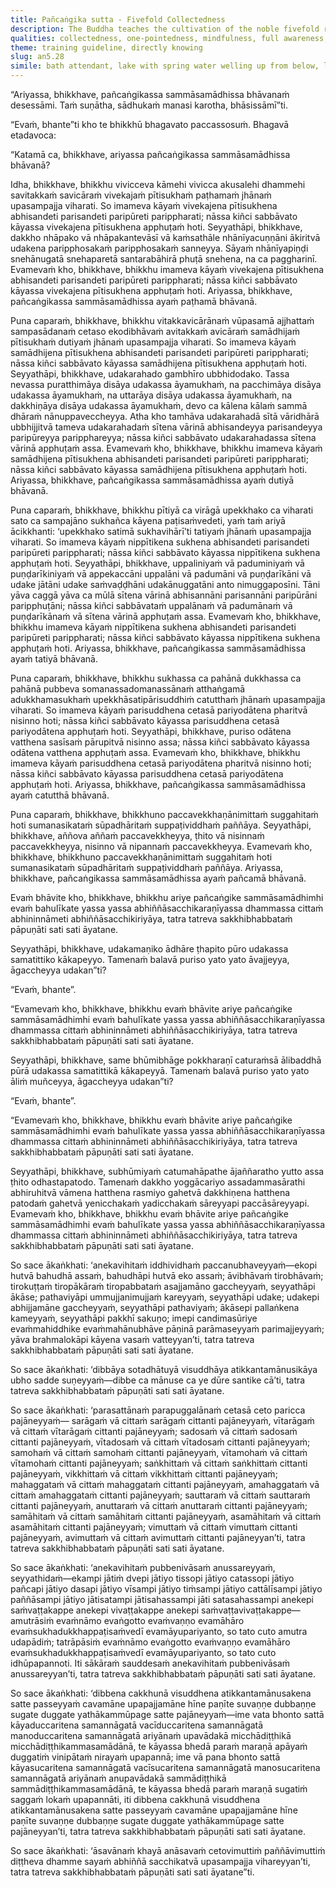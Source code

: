 ```yaml
---
title: Pañcaṅgika sutta - Fivefold Collectedness
description: The Buddha teaches the cultivation of the noble fivefold right collectedness with vivid similes, and shares how one who has cultivated this can realize any phenomenon realizable by direct knowledge.
qualities: collectedness, one-pointedness, mindfulness, full awareness, equanimity, direct knowledge, liberation
theme: training guideline, directly knowing
slug: an5.28
simile: bath attendant, lake with spring water welling up from below, lotus suffused from its tip to its root with cool water, person covered from head to toe with a white cloth, water jar filled to the brim, four-sided pond enclosed by embankments, chariot yoked to thoroughbred horses
---
```


“Ariyassa, bhikkhave, pañcaṅgikassa sammāsamādhissa bhāvanaṁ desessāmi. Taṁ suṇātha, sādhukaṁ manasi karotha, bhāsissāmī”ti.

“Evaṁ, bhante”ti kho te bhikkhū bhagavato paccassosuṁ. Bhagavā etadavoca:

“Katamā ca, bhikkhave, ariyassa pañcaṅgikassa sammāsamādhissa bhāvanā?

Idha, bhikkhave, bhikkhu vivicceva kāmehi vivicca akusalehi dhammehi savitakkaṁ savicāraṁ vivekajaṁ pītisukhaṁ paṭhamaṁ jhānaṁ upasampajja viharati. So imameva kāyaṁ vivekajena pītisukhena abhisandeti parisandeti paripūreti parippharati; nāssa kiñci sabbāvato kāyassa vivekajena pītisukhena apphuṭaṁ hoti. Seyyathāpi, bhikkhave, dakkho nhāpako vā nhāpakantevāsī vā kaṁsathāle nhānīyacuṇṇāni ākiritvā udakena paripphosakaṁ paripphosakaṁ sanneyya. Sāyaṁ nhānīyapiṇḍi snehānugatā snehaparetā santarabāhirā phuṭā snehena, na ca paggharinī. Evamevaṁ kho, bhikkhave, bhikkhu imameva kāyaṁ vivekajena pītisukhena abhisandeti parisandeti paripūreti parippharati; nāssa kiñci sabbāvato kāyassa vivekajena pītisukhena apphuṭaṁ hoti. Ariyassa, bhikkhave, pañcaṅgikassa sammāsamādhissa ayaṁ paṭhamā bhāvanā.

Puna caparaṁ, bhikkhave, bhikkhu vitakkavicārānaṁ vūpasamā ajjhattaṁ sampasādanaṁ cetaso ekodibhāvaṁ avitakkaṁ avicāraṁ samādhijaṁ pītisukhaṁ dutiyaṁ jhānaṁ upasampajja viharati. So imameva kāyaṁ samādhijena pītisukhena abhisandeti parisandeti paripūreti parippharati; nāssa kiñci sabbāvato kāyassa samādhijena pītisukhena apphuṭaṁ hoti. Seyyathāpi, bhikkhave, udakarahado gambhīro ubbhidodako. Tassa nevassa puratthimāya disāya udakassa āyamukhaṁ, na pacchimāya disāya udakassa āyamukhaṁ, na uttarāya disāya udakassa āyamukhaṁ, na dakkhiṇāya disāya udakassa āyamukhaṁ, devo ca kālena kālaṁ sammā dhāraṁ nānuppaveccheyya. Atha kho tamhāva udakarahadā sītā vāridhārā ubbhijjitvā tameva udakarahadaṁ sītena vārinā abhisandeyya parisandeyya paripūreyya paripphareyya; nāssa kiñci sabbāvato udakarahadassa sītena vārinā apphuṭaṁ assa. Evamevaṁ kho, bhikkhave, bhikkhu imameva kāyaṁ samādhijena pītisukhena abhisandeti parisandeti paripūreti parippharati; nāssa kiñci sabbāvato kāyassa samādhijena pītisukhena apphuṭaṁ hoti. Ariyassa, bhikkhave, pañcaṅgikassa sammāsamādhissa ayaṁ dutiyā bhāvanā.

Puna caparaṁ, bhikkhave, bhikkhu pītiyā ca virāgā upekkhako ca viharati sato ca sampajāno sukhañca kāyena paṭisaṁvedeti, yaṁ taṁ ariyā ācikkhanti: ‘upekkhako satimā sukhavihārī’ti tatiyaṁ jhānaṁ upasampajja viharati. So imameva kāyaṁ nippītikena sukhena abhisandeti parisandeti paripūreti parippharati; nāssa kiñci sabbāvato kāyassa nippītikena sukhena apphuṭaṁ hoti. Seyyathāpi, bhikkhave, uppaliniyaṁ vā paduminiyaṁ vā puṇḍarīkiniyaṁ vā appekaccāni uppalāni vā padumāni vā puṇḍarīkāni vā udake jātāni udake saṁvaḍḍhāni udakānuggatāni anto nimuggaposīni. Tāni yāva caggā yāva ca mūlā sītena vārinā abhisannāni parisannāni paripūrāni paripphuṭāni; nāssa kiñci sabbāvataṁ uppalānaṁ vā padumānaṁ vā puṇḍarīkānaṁ vā sītena vārinā apphuṭaṁ assa. Evamevaṁ kho, bhikkhave, bhikkhu imameva kāyaṁ nippītikena sukhena abhisandeti parisandeti paripūreti parippharati; nāssa kiñci sabbāvato kāyassa nippītikena sukhena apphuṭaṁ hoti. Ariyassa, bhikkhave, pañcaṅgikassa sammāsamādhissa ayaṁ tatiyā bhāvanā.

Puna caparaṁ, bhikkhave, bhikkhu sukhassa ca pahānā dukkhassa ca pahānā pubbeva somanassadomanassānaṁ atthaṅgamā adukkhamasukhaṁ upekkhāsatipārisuddhiṁ catutthaṁ jhānaṁ upasampajja viharati. So imameva kāyaṁ parisuddhena cetasā pariyodātena pharitvā nisinno hoti; nāssa kiñci sabbāvato kāyassa parisuddhena cetasā pariyodātena apphuṭaṁ hoti. Seyyathāpi, bhikkhave, puriso odātena vatthena sasīsaṁ pārupitvā nisinno assa; nāssa kiñci sabbāvato kāyassa odātena vatthena apphuṭaṁ assa. Evamevaṁ kho, bhikkhave, bhikkhu imameva kāyaṁ parisuddhena cetasā pariyodātena pharitvā nisinno hoti; nāssa kiñci sabbāvato kāyassa parisuddhena cetasā pariyodātena apphuṭaṁ hoti. Ariyassa, bhikkhave, pañcaṅgikassa sammāsamādhissa ayaṁ catutthā bhāvanā.

Puna caparaṁ, bhikkhave, bhikkhuno paccavekkhaṇānimittaṁ suggahitaṁ hoti sumanasikataṁ sūpadhāritaṁ suppaṭividdhaṁ paññāya. Seyyathāpi, bhikkhave, aññova aññaṁ paccavekkheyya, ṭhito vā nisinnaṁ paccavekkheyya, nisinno vā nipannaṁ paccavekkheyya. Evamevaṁ kho, bhikkhave, bhikkhuno paccavekkhaṇānimittaṁ suggahitaṁ hoti sumanasikataṁ sūpadhāritaṁ suppaṭividdhaṁ paññāya. Ariyassa, bhikkhave, pañcaṅgikassa sammāsamādhissa ayaṁ pañcamā bhāvanā.

Evaṁ bhāvite kho, bhikkhave, bhikkhu ariye pañcaṅgike sammāsamādhimhi evaṁ bahulīkate yassa yassa abhiññāsacchikaraṇīyassa dhammassa cittaṁ abhininnāmeti abhiññāsacchikiriyāya, tatra tatreva sakkhibhabbataṁ pāpuṇāti sati sati āyatane.

Seyyathāpi, bhikkhave, udakamaṇiko ādhāre ṭhapito pūro udakassa samatittiko kākapeyyo. Tamenaṁ balavā puriso yato yato āvajjeyya, āgaccheyya udakan”ti?

“Evaṁ, bhante”.

“Evamevaṁ kho, bhikkhave, bhikkhu evaṁ bhāvite ariye pañcaṅgike sammāsamādhimhi evaṁ bahulīkate yassa yassa abhiññāsacchikaraṇīyassa dhammassa cittaṁ abhininnāmeti abhiññāsacchikiriyāya, tatra tatreva sakkhibhabbataṁ pāpuṇāti sati sati āyatane.

Seyyathāpi, bhikkhave, same bhūmibhāge pokkharaṇī caturaṁsā ālibaddhā pūrā udakassa samatittikā kākapeyyā. Tamenaṁ balavā puriso yato yato āliṁ muñceyya, āgaccheyya udakan”ti?

“Evaṁ, bhante”.

“Evamevaṁ kho, bhikkhave, bhikkhu evaṁ bhāvite ariye pañcaṅgike sammāsamādhimhi evaṁ bahulīkate yassa yassa abhiññāsacchikaraṇīyassa dhammassa cittaṁ abhininnāmeti abhiññāsacchikiriyāya, tatra tatreva sakkhibhabbataṁ pāpuṇāti sati sati āyatane.

Seyyathāpi, bhikkhave, subhūmiyaṁ catumahāpathe ājaññaratho yutto assa ṭhito odhastapatodo. Tamenaṁ dakkho yoggācariyo assadammasārathi abhiruhitvā vāmena hatthena rasmiyo gahetvā dakkhiṇena hatthena patodaṁ gahetvā yenicchakaṁ yadicchakaṁ sāreyyapi paccāsāreyyapi. Evamevaṁ kho, bhikkhave, bhikkhu evaṁ bhāvite ariye pañcaṅgike sammāsamādhimhi evaṁ bahulīkate yassa yassa abhiññāsacchikaraṇīyassa dhammassa cittaṁ abhininnāmeti abhiññāsacchikiriyāya, tatra tatreva sakkhibhabbataṁ pāpuṇāti sati sati āyatane.

So sace ākaṅkhati: ‘anekavihitaṁ iddhividhaṁ paccanubhaveyyaṁ—ekopi hutvā bahudhā assaṁ, bahudhāpi hutvā eko assaṁ; āvibhāvaṁ tirobhāvaṁ; tirokuṭṭaṁ tiropākāraṁ tiropabbataṁ asajjamāno gaccheyyaṁ, seyyathāpi ākāse; pathaviyāpi ummujjanimujjaṁ kareyyaṁ, seyyathāpi udake; udakepi abhijjamāne gaccheyyaṁ, seyyathāpi pathaviyaṁ; ākāsepi pallaṅkena kameyyaṁ, seyyathāpi pakkhī sakuṇo; imepi candimasūriye evaṁmahiddhike evaṁmahānubhāve pāṇinā parāmaseyyaṁ parimajjeyyaṁ; yāva brahmalokāpi kāyena vasaṁ vatteyyan’ti, tatra tatreva sakkhibhabbataṁ pāpuṇāti sati sati āyatane.

So sace ākaṅkhati: ‘dibbāya sotadhātuyā visuddhāya atikkantamānusikāya ubho sadde suṇeyyaṁ—dibbe ca mānuse ca ye dūre santike cā’ti, tatra tatreva sakkhibhabbataṁ pāpuṇāti sati sati āyatane.

So sace ākaṅkhati: ‘parasattānaṁ parapuggalānaṁ cetasā ceto paricca pajāneyyaṁ— sarāgaṁ vā cittaṁ sarāgaṁ cittanti pajāneyyaṁ, vītarāgaṁ vā cittaṁ vītarāgaṁ cittanti pajāneyyaṁ; sadosaṁ vā cittaṁ sadosaṁ cittanti pajāneyyaṁ, vītadosaṁ vā cittaṁ vītadosaṁ cittanti pajāneyyaṁ; samohaṁ vā cittaṁ samohaṁ cittanti pajāneyyaṁ, vītamohaṁ vā cittaṁ vītamohaṁ cittanti pajāneyyaṁ; saṅkhittaṁ vā cittaṁ saṅkhittaṁ cittanti pajāneyyaṁ, vikkhittaṁ vā cittaṁ vikkhittaṁ cittanti pajāneyyaṁ; mahaggataṁ vā cittaṁ mahaggataṁ cittanti pajāneyyaṁ, amahaggataṁ vā cittaṁ amahaggataṁ cittanti pajāneyyaṁ; sauttaraṁ vā cittaṁ sauttaraṁ cittanti pajāneyyaṁ, anuttaraṁ vā cittaṁ anuttaraṁ cittanti pajāneyyaṁ; samāhitaṁ vā cittaṁ samāhitaṁ cittanti pajāneyyaṁ, asamāhitaṁ vā cittaṁ asamāhitaṁ cittanti pajāneyyaṁ; vimuttaṁ vā cittaṁ vimuttaṁ cittanti pajāneyyaṁ, avimuttaṁ vā cittaṁ avimuttaṁ cittanti pajāneyyan’ti, tatra tatreva sakkhibhabbataṁ pāpuṇāti sati sati āyatane.

So sace ākaṅkhati: ‘anekavihitaṁ pubbenivāsaṁ anussareyyaṁ, seyyathidaṁ—ekampi jātiṁ dvepi jātiyo tissopi jātiyo catassopi jātiyo pañcapi jātiyo dasapi jātiyo vīsampi jātiyo tiṁsampi jātiyo cattālīsampi jātiyo paññāsampi jātiyo jātisatampi jātisahassampi jāti satasahassampi anekepi saṁvaṭṭakappe anekepi vivaṭṭakappe anekepi saṁvaṭṭavivaṭṭakappe—amutrāsiṁ evaṁnāmo evaṅgotto evaṁvaṇṇo evamāhāro evaṁsukhadukkhappaṭisaṁvedī evamāyupariyanto, so tato cuto amutra udapādiṁ; tatrāpāsiṁ evaṁnāmo evaṅgotto evaṁvaṇṇo evamāhāro evaṁsukhadukkhappaṭisaṁvedī evamāyupariyanto, so tato cuto idhūpapannoti. Iti sākāraṁ sauddesaṁ anekavihitaṁ pubbenivāsaṁ anussareyyan’ti, tatra tatreva sakkhibhabbataṁ pāpuṇāti sati sati āyatane.

So sace ākaṅkhati: ‘dibbena cakkhunā visuddhena atikkantamānusakena satte passeyyaṁ cavamāne upapajjamāne hīne paṇīte suvaṇṇe dubbaṇṇe sugate duggate yathākammūpage satte pajāneyyaṁ—ime vata bhonto sattā kāyaduccaritena samannāgatā vacīduccaritena samannāgatā manoduccaritena samannāgatā ariyānaṁ upavādakā micchādiṭṭhikā micchādiṭṭhikammasamādānā, te kāyassa bhedā paraṁ maraṇā apāyaṁ duggatiṁ vinipātaṁ nirayaṁ upapannā; ime vā pana bhonto sattā kāyasucaritena samannāgatā vacīsucaritena samannāgatā manosucaritena samannāgatā ariyānaṁ anupavādakā sammādiṭṭhikā sammādiṭṭhikammasamādānā, te kāyassa bhedā paraṁ maraṇā sugatiṁ saggaṁ lokaṁ upapannāti, iti dibbena cakkhunā visuddhena atikkantamānusakena satte passeyyaṁ cavamāne upapajjamāne hīne paṇīte suvaṇṇe dubbaṇṇe sugate duggate yathākammūpage satte pajāneyyan’ti, tatra tatreva sakkhibhabbataṁ pāpuṇāti sati sati āyatane.

So sace ākaṅkhati: ‘āsavānaṁ khayā anāsavaṁ cetovimuttiṁ paññāvimuttiṁ diṭṭheva dhamme sayaṁ abhiññā sacchikatvā upasampajja vihareyyan’ti, tatra tatreva sakkhibhabbataṁ pāpuṇāti sati sati āyatane”ti.
